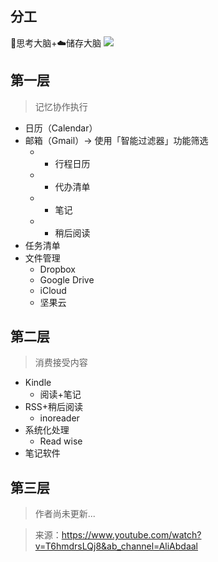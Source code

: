 ## 分工
🧠思考大脑+☁️储存大脑
![](https://img.jk.lu/202208261613749.png)
## 第一层
> 记忆协作执行
- 日历（Calendar）
- 邮箱（Gmail）-> 使用「智能过滤器」功能筛选
	- + 行程日历
	- + 代办清单
	- + 笔记
	- + 稍后阅读
- 任务清单
- 文件管理
	- Dropbox
	- Google Drive
	- iCloud
	- 坚果云
## 第二层
> 消费接受内容
- Kindle
	- 阅读+笔记
- RSS+稍后阅读
	- inoreader
- 系统化处理
	- Read wise
- 笔记软件
## 第三层
> 作者尚未更新...

>来源：https://www.youtube.com/watch?v=T6hmdrsLQj8&ab_channel=AliAbdaal